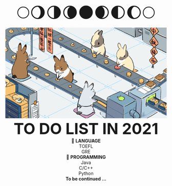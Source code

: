 <div align='center' ><font size='120'>🌕🌖🌗🌘🌑🌒🌓🌔🌕</font></div>

<div align=center>
<img src="rabbit.gif" />
</div>

<div align='center' ><font size='30'><strong>TO DO LIST IN 2021</strong></font></div>

<div align='center' >🍙 <strong>LANGUAGE</strong></div>
<div align='center' > TOEFL</div>
<div align='center' > GRE</div>
<div align='center' > 🧀 <strong>PROGRAMMING</strong></div>
<div align='center' > Java</div>
<div align='center' > C/C++</div>
<div align='center' > Python</div>
<div align='center' > <strong>To be continued ...</strong></div>

